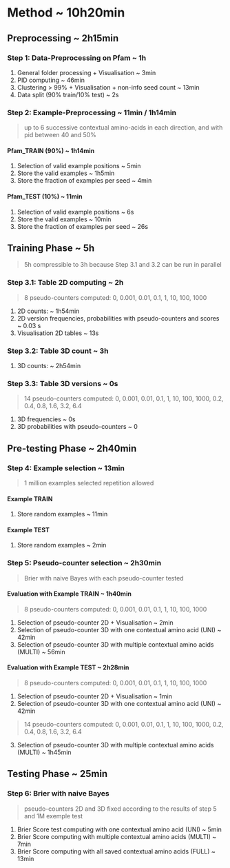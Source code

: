 # Method ~ 10h20min

## Preprocessing ~ 2h15min


### Step 1: Data-Preprocessing on Pfam ~ 1h
1. General folder processing + Visualisation ~ 3min
2. PID computing ~ 46min
3. Clustering > 99% + Visualisation + non-info seed count ~ 13min
4. Data split (90% train/10% test) ~ 2s


### Step 2: Example-Preprocessing ~ 11min / 1h14min
> up to 6 successive contextual amino-acids in each direction,
and with pid between 40 and 50%

#### Pfam_TRAIN (90%) ~ 1h14min
1. Selection of valid example positions ~ 5min
2. Store the valid examples ~ 1h5min
3. Store the fraction of examples per seed ~ 4min

#### Pfam_TEST (10%) ~ 11min
1. Selection of valid example positions ~ 6s
2. Store the valid examples ~ 10min
3. Store the fraction of examples per seed ~ 26s






## Training Phase ~ 5h 
> 5h compressible to 3h because Step 3.1 and 3.2 can be run in parallel

### Step 3.1: Table 2D computing ~ 2h

> 8 pseudo-counters computed: 0, 0.001, 0.01, 0.1, 1, 10, 100, 1000

1. 2D counts: ~ 1h54min
2. 2D version frequencies, probabilities with pseudo-counters and scores ~ 0.03 s
3. Visualisation 2D tables ~ 13s

### Step 3.2: Table 3D count ~ 3h

1. 3D counts: ~ 2h54min

### Step 3.3: Table 3D versions ~ 0s
> 14 pseudo-counters computed: 0, 0.001, 0.01, 0.1, 1, 10, 100, 1000,
> 0.2, 0.4, 0.8, 1.6, 3.2, 6.4
1. 3D frequencies ~ 0s
2. 3D probabilities with pseudo-counters ~ 0



## Pre-testing Phase ~ 2h40min 
### Step 4: Example selection ~ 13min

> 1 million examples selected repetition allowed

#### Example TRAIN
1. Store random examples ~ 11min

#### Example TEST
1. Store random examples ~ 2min


### Step 5: Pseudo-counter selection ~ 2h30min

> Brier with naive Bayes with each pseudo-counter tested

#### Evaluation with Example TRAIN ~ 1h40min
> 8 pseudo-counters computed: 0, 0.001, 0.01, 0.1, 1, 10, 100, 1000
1. Selection of pseudo-counter 2D + Visualisation ~ 2min
2. Selection of pseudo-counter 3D with one contextual amino acid (UNI) ~ 42min
3. Selection of pseudo-counter 3D with multiple contextual amino acids (MULTI) ~ 56min

#### Evaluation with Example TEST ~ 2h28min
> 8 pseudo-counters computed: 0, 0.001, 0.01, 0.1, 1, 10, 100, 1000
1. Selection of pseudo-counter 2D + Visualisation ~ 1min
2. Selection of pseudo-counter 3D with one contextual amino acid (UNI) ~ 42min

> 14 pseudo-counters computed: 0, 0.001, 0.01, 0.1, 1, 10, 100, 1000,
> 0.2, 0.4, 0.8, 1.6, 3.2, 6.4
3. Selection of pseudo-counter 3D with multiple contextual amino acids (MULTI) ~ 1h45min



## Testing Phase ~ 25min

### Step 6: Brier with naive Bayes

> pseudo-counters 2D and 3D fixed according to the results of step 5 and 1M exemple test

1. Brier Score test computing with one contextual amino acid (UNI) ~ 5min
2. Brier Score computing with multiple contextual amino acids (MULTI) ~ 7min
3. Brier Score computing with all saved contextual amino acids (FULL) ~ 13min


